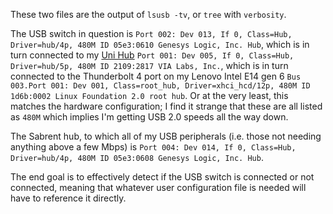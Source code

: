 These two files are the output of `lsusb -tv`, or `tree` with `verbosity`. 

The USB switch in question is `Port 002: Dev 013, If 0, Class=Hub, Driver=hub/4p, 480M ID 05e3:0610 Genesys Logic, Inc. Hub`, which is in turn connected to my [Uni Hub](https://www.amazon.com/dp/B07Q6YS7W2?ref_=ppx_hzsearch_conn_dt_b_fed_asin_title_1) `Port 001: Dev 005, If 0, Class=Hub, Driver=hub/5p, 480M ID 2109:2817 VIA Labs, Inc.`, which is in turn connected to the Thunderbolt 4 port on my Lenovo Intel E14 gen 6 `Bus 003.Port 001: Dev 001, Class=root_hub, Driver=xhci_hcd/12p, 480M ID 1d6b:0002 Linux Foundation 2.0 root hub`. Or at the very least, this matches the hardware configuration; I find it strange that these are all listed as `480M` which implies I'm getting USB 2.0 speeds all the way down. 

The Sabrent hub, to which all of my USB peripherals (i.e. those not needing anything above a few Mbps) is `Port 004: Dev 014, If 0, Class=Hub, Driver=hub/4p, 480M ID 05e3:0608 Genesys Logic, Inc. Hub`. 

The end goal is to effectively detect if the USB switch is connected or not connected, meaning that whatever user configuration file is needed will have to reference it directly. 